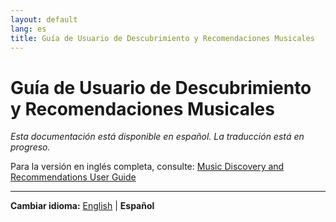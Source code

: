 ```yaml
---
layout: default
lang: es
title: Guía de Usuario de Descubrimiento y Recomendaciones Musicales
---
```


# Guía de Usuario de Descubrimiento y Recomendaciones Musicales

*Esta documentación está disponible en español. La traducción está en progreso.*

Para la versión en inglés completa, consulte: [Music Discovery and Recommendations User Guide](music-discovery-user-guide.md)

---

**Cambiar idioma:** [English](music-discovery-user-guide.md) | **Español**